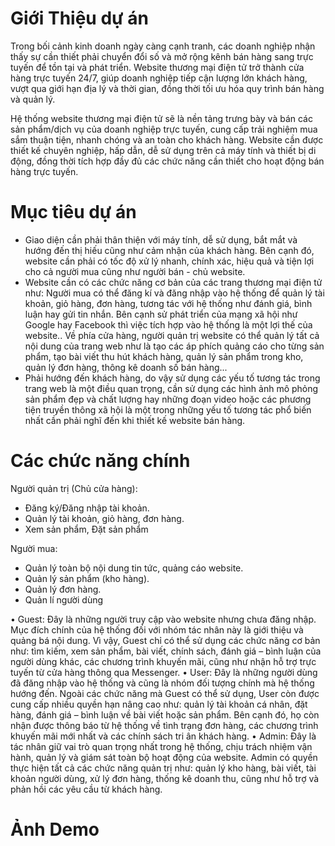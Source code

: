 # Giới Thiệu dự án
Trong bối cảnh kinh doanh ngày càng cạnh tranh, các doanh nghiệp nhận thấy sự cần thiết phải chuyển đổi số và mở rộng kênh bán hàng sang trực tuyến để tồn tại và phát triển.  Website thương mại điện tử trở thành cửa hàng trực tuyến 24/7,  giúp doanh nghiệp tiếp cận lượng lớn khách hàng, vượt qua giới hạn địa lý và thời gian, đồng thời tối ưu hóa quy trình bán hàng và quản lý.

Hệ thống website thương mại điện tử sẽ là nền tảng trưng bày và bán các sản phẩm/dịch vụ của doanh nghiệp trực tuyến, cung cấp trải nghiệm mua sắm thuận tiện, nhanh chóng và an toàn cho khách hàng.  Website cần được thiết kế chuyên nghiệp, hấp dẫn, dễ sử dụng trên cả máy tính và thiết bị di động,  đồng thời tích hợp đầy đủ các chức năng cần thiết cho hoạt động bán hàng trực tuyến.
# Mục tiêu dự án
- Giao diện cần phải thân thiện với máy tính, dễ sử dụng, bắt mắt và hướng đến thị hiếu cũng như cảm nhận của khách hàng. Bên cạnh đó, website cần phải có tốc độ xử lý nhanh, chính xác, hiệu quả và tiện lợi cho cả người mua cũng như người bán - chủ website.
- Website cần có các chức năng cơ bản của các trang thương mại điện tử như: Người mua có thể đăng kí và đăng nhập vào hệ thống để quản lý tài khoản, giỏ hàng, đơn hàng, tương tác với hệ thống như đánh giá, bình luận hay gửi tin nhắn. Bên cạnh sử phát triển của mạng xã hội như Google hay Facebook thì việc tích hợp vào hệ thống là một lợi thế của website.. Về phía cửa hàng, người quản trị website có thể quản lý tất cả nội dung của trang web như là tạo các áp phích quảng cáo cho từng sản phẩm, tạo bài viết thu hút khách hàng, quản lý sản phẩm trong kho, quản lý đơn hàng, thông kê doanh số bán hàng...
- Phải hướng đến khách hàng, do vậy sử dụng các yếu tố tương tác trong trang web là một điều quan trọng, cần sử dụng các hình ảnh mô phỏng sản phẩm đẹp và chất lượng hay những đoạn video hoặc các phương tiện truyền thông xã hội là một trong những yếu tố tương tác phổ biến nhất cần phải nghĩ đến khi thiết kế website bán hàng.

# Các chức năng chính 
Người quản trị (Chủ cửa hàng): 
- Đăng ký/Đăng nhập tài khoản.
- Quản lý tài khoản, giỏ hàng, đơn hàng.
- Xem sản phẩm, Đặt sản phẩm
  
Người mua:
- Quản lý toàn bộ nội dung tin tức, quảng cáo website.
- Quản lý sản phẩm (kho hàng).
- Quản lý đơn hàng.
- Quản lí người dùng

•	Guest: Đây là những người truy cập vào website nhưng chưa đăng nhập. Mục đích chính của hệ thống đối với nhóm tác nhân này là giới thiệu và quảng bá nội dung. Vì vậy, Guest chỉ có thể sử dụng các chức năng cơ bản như: tìm kiếm, xem sản phẩm, bài viết, chính sách, đánh giá – bình luận của người dùng khác, các chương trình khuyến mãi, cũng như nhận hỗ trợ trực tuyến từ cửa hàng thông qua Messenger.
•	User: Đây là những người dùng đã đăng nhập vào hệ thống và cũng là nhóm đối tượng chính mà hệ thống hướng đến. Ngoài các chức năng mà Guest có thể sử dụng, User còn được cung cấp nhiều quyền hạn nâng cao như: quản lý tài khoản cá nhân, đặt hàng, đánh giá – bình luận về bài viết hoặc sản phẩm. Bên cạnh đó, họ còn nhận được thông báo từ hệ thống về tình trạng đơn hàng, các chương trình khuyến mãi mới nhất và các chính sách tri ân khách hàng.
•	Admin: Đây là tác nhân giữ vai trò quan trọng nhất trong hệ thống, chịu trách nhiệm vận hành, quản lý và giám sát toàn bộ hoạt động của website. Admin có quyền thực hiện tất cả các chức năng quản trị như: quản lý kho hàng, bài viết, tài khoản người dùng, xử lý đơn hàng, thống kê doanh thu, cũng như hỗ trợ và phản hồi các yêu cầu từ khách hàng.

 # Ảnh Demo
 
